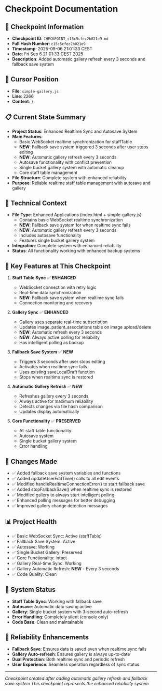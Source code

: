 # Checkpoint Documentation

## 📍 **Checkpoint Information**
- **Checkpoint ID**: `CHECKPOINT_c15c5cfec2b021e9.md`
- **Full Hash Number**: `c15c5cfec2b021e9`
- **Timestamp**: 2025-09-06 21:01:33 CEST
- **Date**: Fri Sep 6 21:01:33 CEST 2025
- **Description**: Added automatic gallery refresh every 3 seconds and fallback save system

## 🎯 **Cursor Position**
- **File**: `simple-gallery.js`
- **Line**: 2266
- **Content**: `}`

## 📋 **Current State Summary**
- **Project Status**: Enhanced Realtime Sync and Autosave System
- **Main Features**: 
  - Basic WebSocket realtime synchronization for staffTable
  - **NEW**: Fallback save system triggered 3 seconds after user stops editing
  - **NEW**: Automatic gallery refresh every 3 seconds
  - Autosave functionality with conflict prevention
  - Single bucket gallery system with automatic cleanup
  - Core staff table management
- **File Structure**: Complete system with enhanced reliability
- **Purpose**: Reliable realtime staff table management with autosave and gallery

## 🔧 **Technical Context**
- **File Type**: Enhanced Applications (index.html + simple-gallery.js)
  - Contains basic WebSocket realtime synchronization
  - **NEW**: Fallback save system for when realtime sync fails
  - **NEW**: Automatic gallery refresh every 3 seconds
  - Includes autosave functionality
  - Features single bucket gallery system
- **Integration**: Complete system with enhanced reliability
- **Status**: All functionality working with enhanced backup systems

## 📝 **Key Features at This Checkpoint**
1. **Staff Table Sync** ✅ **ENHANCED**
   - WebSocket connection with retry logic
   - Real-time data synchronization
   - **NEW**: Fallback save system when realtime sync fails
   - Connection monitoring and recovery

2. **Gallery Sync** ✅ **ENHANCED**
   - Gallery uses separate real-time subscription
   - Updates image_patient_associations table on image upload/delete
   - **NEW**: Automatic refresh every 3 seconds
   - **NEW**: Always active polling for reliability
   - Has intelligent polling as backup

3. **Fallback Save System** ✅ **NEW**
   - Triggers 3 seconds after user stops editing
   - Activates when realtime sync fails
   - Uses existing saveLocalDraft function
   - Stops when realtime sync is restored

4. **Automatic Gallery Refresh** ✅ **NEW**
   - Refreshes gallery every 3 seconds
   - Always active for maximum reliability
   - Detects changes via file hash comparison
   - Updates display automatically

5. **Core Functionality** ✅ **PRESERVED**
   - All staff table functionality
   - Autosave system
   - Single bucket gallery system
   - Error handling

## 🚀 **Changes Made**
- ✅ Added fallback save system variables and functions
- ✅ Added updateUserEditTime() calls to all edit events
- ✅ Modified handleRealtimeConnectionError() to start fallback save
- ✅ Added stopFallbackSave() when realtime sync is restored
- ✅ Modified gallery to always start intelligent polling
- ✅ Enhanced polling messages for better debugging
- ✅ Improved gallery change detection messages

## 📊 **Project Health**
- ✅ Basic WebSocket Sync: Active (staffTable)
- ✅ Fallback Save System: Active
- ✅ Autosave: Working
- ✅ Single Bucket Gallery: Preserved
- ✅ Core Functionality: Intact
- ✅ Gallery Real-time Sync: Working
- ✅ Gallery Automatic Refresh: **NEW** - Every 3 seconds
- ✅ Code Quality: Clean

## 🔄 **System Status**
- **Staff Table Sync**: Working with fallback save
- **Autosave**: Automatic data saving active
- **Gallery**: Single bucket system with 3-second auto-refresh
- **Error Handling**: Completely silent (console only)
- **Code Base**: Clean and maintainable

## 🎯 **Reliability Enhancements**
- **Fallback Save**: Ensures data is saved even when realtime sync fails
- **Gallery Auto-refresh**: Ensures gallery is always up-to-date
- **Dual Protection**: Both realtime sync and periodic refresh
- **User Experience**: Seamless operation regardless of sync status

---
*Checkpoint created after adding automatic gallery refresh and fallback save system*
*This checkpoint represents the enhanced reliability system*
